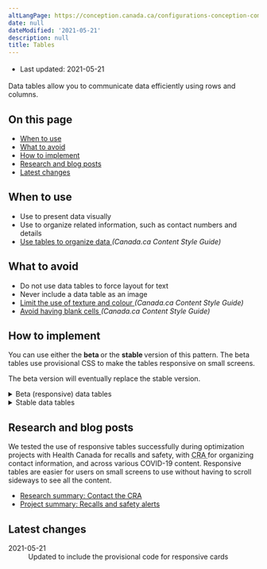```yaml
---
altLangPage: https://conception.canada.ca/configurations-conception-communes/tableaux.html
date: null
dateModified: '2021-05-21'
description: null
title: Tables
---
```


<div class="row">
 <div class="col-md-12 pull-left">
  <ul class="list-inline small mrgn-bttm-sm" id="list-inline-desktop-only" style="line-height:1.65em">
   <li class="mrgn-rght-lg">
    Last updated: 2021-05-21
   </li>
  </ul>
 </div>
</div>

<p>
 Data tables allow you to communicate data efficiently using rows and columns.
</p>

<section>
 <h2>
  On this page
 </h2>
 <ul>
  <li>
   <a href="#when">
    When to use
   </a>
  </li>
  <li>
   <a href="#avoid">
    What to avoid
   </a>
  </li>
  <li>
   <a href="#how">
    How to implement
   </a>
  </li>
  <li>
   <a href="#research">
    Research and blog posts
   </a>
  </li>
  <li>
   <a href="#latest">
    Latest changes
   </a>
  </li>
 </ul>
</section>

<section>
 <h2 id="when">
  When to use
 </h2>
 <ul>
  <li>
   Use to present data visually
  </li>
  <li>
   Use to organize related information, such as contact numbers and details
  </li>
  <li>
   <a href="https://www.canada.ca/en/treasury-board-secretariat/services/government-communications/canada-content-style-guide.html#wp5-3">
    Use
						tables to organize data
   </a>
   <cite>
    (Canada.ca Content Style Guide)
   </cite>
  </li>
 </ul>
</section>

<section>
 <h2 id="avoid">
  What to avoid
 </h2>
 <ul>
  <li>
   Do not use data tables to force layout for text
  </li>
  <li>
   Never include a data table as an image
  </li>
  <li>
   <a href="https://www.canada.ca/en/treasury-board-secretariat/services/government-communications/canada-content-style-guide.html#wp5-3-3">
    Limit the use of texture and colour
   </a>
   <cite>
    (Canada.ca Content Style Guide)
   </cite>
  </li>
  <li>
   <a href="https://www.canada.ca/en/treasury-board-secretariat/services/government-communications/canada-content-style-guide.html#wp5-3-4">
    Avoid having blank cells
   </a>
   <cite>
    (Canada.ca Content Style Guide)
   </cite>
  </li>
 </ul>
</section>

<section>
 <h2 id="how">
  How to implement
 </h2>
 <p>
  You can use either the
  <strong>
   beta
  </strong>
  or the
  <strong>
   stable
  </strong>
  version of this pattern. The beta tables use provisional CSS to make the tables responsive on small screens.
 </p>
 <p>
  The beta version will eventually replace the stable version.
 </p>
 <details>
  <summary>
   Beta (responsive) data tables
  </summary>
  <p>
   Beta responsive tables are:
  </p>
  <ul>
   <li>
    supported only for simple WET tables that don't have merged rows or columns
   </li>
   <li>
    not supported by IE 11
   </li>
  </ul>
  <p>
   Responsive tables create cards in mobile and small tablet view.
  </p>
  <p>
   Because this is still in beta, make sure to test your tables in different views, especially if you add a lot of customization.
  </p>
  <div class="pattern-demo pattern-demo-component">
   <div class="component-demo example-frame-bkg" id="basic-demo">
    <div class="layout-demo example-frame-bkg" id="unfiltered-layout">
     <h3 class="h4 hidden-xs hidden-sm">
      Screen size:
     </h3>
     <div class="btn-group hidden-xs hidden-sm">
      <button class="btn btn-default" id="resize-iframe-mobile">
       <span class="fas fa-mobile-alt">
       </span>
       <strong>
        Small
       </strong>
      </button>
      <button class="btn btn-default" id="resize-iframe-tablet">
       <span class="fas fa-tablet-alt">
       </span>
       <strong>
        Medium
       </strong>
      </button>
      <button class="btn btn-default" id="resize-iframe-desktop">
       <span class="fas fa-desktop">
       </span>
       <strong>
        Large
       </strong>
      </button>
     </div>
     <iframe class="example-frame example-frame-resizable example-frame-m" loading="lazy" onload="resizeIframe(this);" src="fragments/basic.html" title="Basic table example">
     </iframe>
    </div>
   </div>
  </div>
  <details>
   <summary>
    Code
   </summary>
   <pre><code>&lt;table class="provisional gc-table table" id="myTable1"&gt;
 &lt;caption&gt;Population growth in Canadian cities&lt;/caption&gt;
 &lt;thead&gt;
  &lt;tr&gt;
   &lt;th&gt;City&lt;/th&gt;
   &lt;th&gt;Population in 2007&lt;/th&gt;
   &lt;th&gt;Population in 2017&lt;/th&gt;
   &lt;th&gt;Percentage change&lt;/th&gt;
  &lt;/tr&gt;
 &lt;/thead&gt;
 &lt;tbody&gt;
  &lt;tr&gt;
   &lt;td data-label="City"&gt;Toronto&lt;/td&gt;
   &lt;td data-label="Population in 2007"&gt;5,418,207&lt;/td&gt;
   &lt;td data-label="Population in 2017"&gt;6,346,088&lt;/td&gt;
   &lt;td data-label="Percentage change"&gt;17.1%&lt;/td&gt;
  &lt;/tr&gt;
  &lt;tr&gt;
   &lt;td data-label="City"&gt;Montréal&lt;/td&gt;
   &lt;td data-label="Population in 2007"&gt;3,714,846&lt;/td&gt;
   &lt;td data-label="Population in 2017"&gt;4,138,254&lt;/td&gt;
   &lt;td data-label="Percentage change"&gt;11.4%&lt;/td&gt;
  &lt;/tr&gt;
  &lt;tr&gt;
   &lt;td data-label="City"&gt;Vancouver&lt;/td&gt;
   &lt;td data-label="Population in 2007"&gt;2,218,134&lt;/td&gt;
   &lt;td data-label="Population in 2017"&gt;2,571,262&lt;/td&gt;
   &lt;td data-label="Percentage change"&gt;15.9%&lt;/td&gt;
  &lt;/tr&gt;
  &lt;tr&gt;
   &lt;td data-label="City"&gt;Ottawa–Gatineau&lt;/td&gt;
   &lt;td data-label="Population in 2007"&gt;1,188,073&lt;/td&gt;
   &lt;td data-label="Population in 2017"&gt;1,377,016 &lt;/td&gt;
   &lt;td data-label="Percentage change"&gt;15.9%&lt;/td&gt;
  &lt;/tr&gt;
 &lt;/tbody&gt;
&lt;/table&gt;</code></pre>
  </details>
  <h3>
   Customizing tables
  </h3>
  <table class="table">
   <thead>
    <tr>
     <th>
      Option
     </th>
     <th>
      Description
     </th>
     <th>
      How to use
     </th>
    </tr>
   </thead>
   <tbody>
    <tr>
     <td>
      Table borders
     </td>
     <td>
      Adds a border to help visually separate the table cells when they have a lot of content
     </td>
     <td>
      Add the class
      <code>
       table-bordered
      </code>
      to the
      <code>
       &lt;table&gt;
      </code>
     </td>
    </tr>
    <tr>
     <td>
      Condensed spacing
     </td>
     <td>
      Narrows the height of the cells within the table
     </td>
     <td>
      Add the class
      <code>
       table-condensed
      </code>
      to the
      <code>
       &lt;table&gt;
      </code>
     </td>
    </tr>
    <tr>
     <td>
      Striped rows
     </td>
     <td>
      Alternates the colour of the table rows from white to grey
     </td>
     <td>
      Add the class
      <code>
       table-striped
      </code>
      to the
      <code>
       &lt;table&gt;
      </code>
     </td>
    </tr>
    <tr>
     <td>
      Hover rows
     </td>
     <td>
      Causes the background to darken when a mouse hovers over a row
     </td>
     <td>
      Add the class
      <code>
       table-hover
      </code>
      to the
      <code>
       &lt;table&gt;
      </code>
     </td>
    </tr>
    <tr>
     <td>
      Left aligned
     </td>
     <td>
      Align the text in any cell on mobile cards
     </td>
     <td>
      Add the class
      <code>
       text-left
      </code>
      to the HTML item in the
      <code>
       &lt;td&gt;
      </code>
      you wish to align left, like a
      <code>
       &lt;span&gt;
      </code>
      or a
      <code>
       &lt;ul&gt;
      </code>
     </td>
    </tr>
    <tr>
     <td>
      Simple filter
     </td>
     <td>
      Provides simple filtering for the table
     </td>
     <td>
      Add the class
      <code>
       wb-filter
      </code>
      to the
      <code>
       &lt;table&gt;
      </code>
     </td>
    </tr>
    <tr>
     <td>
      Enable DataTables plugin
     </td>
     <td>
      Provides searching, sorting, filtering, pagination, etc.
      <a href="https://wet-boew.github.io/v4.0-ci/demos/tables/tables-en.html">
       DataTables plugin documentation
      </a>
     </td>
     <td>
      Add the class
      <code>
       wb-tables
      </code>
      to the
      <code>
       &lt;table&gt;
      </code>
      and add the appropriate
      <code>
       data-wb-tables=""
      </code>
      values
     </td>
    </tr>
   </tbody>
  </table>
 </details>
 <details>
  <summary>
   Stable data tables
  </summary>
  <ul>
   <li>
    Use defined presentation classes for tables included in
    <abbr title="Web Experience Toolkit">
     WET
    </abbr>
   </li>
   <li>
    Ensure each column treats only one data facet
   </li>
   <li>
    Where possible, use
    <abbr title="Web Experience Toolkit">
     WET
    </abbr>
    4 tables to enable sorting and filtering controls
    <ul>
     <li>
      this is recommended when there are more than 12 rows
     </li>
    </ul>
   </li>
   <li>
    Add optional pagination controls for any table with more than 12 rows
   </li>
   <li>
    Never include tabular data as an image
   </li>
  </ul>
  <h2>
   Working example
  </h2>
  <ul>
   <li>
    <a href="https://wet-boew.github.io/v4.0-ci/demos/tables/tables-en.html">
     WET: Tables
    </a>
   </li>
  </ul>
  <section class="panel panel-primary">
   <header class="panel-heading">
    <h3 class="panel-title">
     Example
    </h3>
   </header>
   <div class="panel-body">
    <figure class="mrgn-bttm-sm">
     <figcaption class="text-center">
      <b>
       Data tables pattern
      </b>
     </figcaption>
     <img alt="Screenshot illustrating the data table pattern on Canada.ca. Details on this graphic can be found in the surrounding text." class="img-responsive center-block" src="https://www.canada.ca/content/dam/tbs-sct/images/government-communications/canada-content-style-guide/data-tables-pattern-eng.jpg"/>
    </figure>
   </div>
  </section>
 </details>
 <section>
  <h2 id="research">
   Research and blog posts
  </h2>
  <p>
   We tested the use of responsive tables successfully during optimization projects with Health Canada for recalls and safety, with
   <abbr title="Canada Revenue Agency">
    CRA
   </abbr>
   for organizing contact information, and across various COVID-19 content. Responsive tables are easier for users on small screens to use without having to scroll sideways to see all the content.
  </p>
  <ul>
   <li>
    <a href="https://blog.canada.ca/research-summaries/cra-contact-us-research-summary">
     Research summary: Contact the CRA
    </a>
   </li>
   <li>
    <a href="https://blog.canada.ca/research-summaries/recalls-research-summary">
     Project summary: Recalls and safety alerts
    </a>
   </li>
  </ul>
 </section>
 <section>
  <h2 id="latest">
   Latest changes
  </h2>
  <dl class="dl-horizontal">
   <dt>
    <time class="link-muted" datetime="2021-05-21">
     2021-05-21
    </time>
   </dt>
   <dd>
    Updated to include the provisional code for responsive cards
   </dd>
  </dl>
 </section>
</section>





